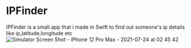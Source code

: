 # IPFinder
IPFinder is a small app that i made in Swift to find out someone's ip details like ip,latitude,longitude etc
![Simulator Screen Shot - iPhone 12 Pro Max - 2021-07-24 at 02 45 42](https://user-images.githubusercontent.com/79055304/126850712-85530694-a084-4b31-ad05-40c654bf3640.png)


